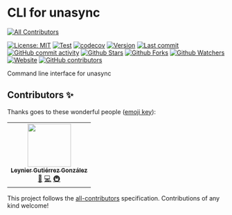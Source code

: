 # CLI for unasync
<!-- ALL-CONTRIBUTORS-BADGE:START - Do not remove or modify this section -->
[![All Contributors](https://img.shields.io/badge/all_contributors-1-orange.svg?style=flat-square)](#contributors-)
<!-- ALL-CONTRIBUTORS-BADGE:END -->

[![License: MIT](https://img.shields.io/badge/License-MIT-green.svg)](https://opensource.org/licenses/MIT)
[![Test](https://github.com/leynier/unasync-cli/workflows/CI/badge.svg)](https://github.com/leynier/unasync-cli/actions?query=workflow%3ACI)
[![codecov](https://codecov.io/gh/leynier/unasync-cli/branch/main/graph/badge.svg?token=Z1MEEL3EAB)](https://codecov.io/gh/leynier/unasync-cli)
[![Version](https://img.shields.io/pypi/v/unasync-cli?color=%2334D058&label=Version)](https://pypi.org/project/unasync-cli)
[![Last commit](https://img.shields.io/github/last-commit/leynier/unasync-cli.svg?style=flat)](https://github.com/leynier/unasync-cli/commits)
[![GitHub commit activity](https://img.shields.io/github/commit-activity/m/leynier/unasync-cli)](https://github.com/leynier/unasync-cli/commits)
[![Github Stars](https://img.shields.io/github/stars/leynier/unasync-cli?style=flat&logo=github)](https://github.com/leynier/unasync-cli/stargazers)
[![Github Forks](https://img.shields.io/github/forks/leynier/unasync-cli?style=flat&logo=github)](https://github.com/leynier/unasync-cli/network/members)
[![Github Watchers](https://img.shields.io/github/watchers/leynier/unasync-cli?style=flat&logo=github)](https://github.com/leynier/unasync-cli)
[![Website](https://img.shields.io/website?up_message=online&url=https%3A%2F%2Fleynier.github.io/unasync-cli)](https://leynier.github.io/unasync-cli)
[![GitHub contributors](https://img.shields.io/github/contributors/leynier/unasync-cli)](https://github.com/leynier/unasync-cli/graphs/contributors)

Command line interface for unasync

## Contributors ✨

Thanks goes to these wonderful people ([emoji key](https://allcontributors.org/docs/en/emoji-key)):

<!-- ALL-CONTRIBUTORS-LIST:START - Do not remove or modify this section -->
<!-- prettier-ignore-start -->
<!-- markdownlint-disable -->
<table>
  <tr>
    <td align="center"><a href="http://leynier.github.io"><img src="https://avatars.githubusercontent.com/u/36774373?v=4?s=100" width="100px;" alt=""/><br /><sub><b>Leynier Gutiérrez González</b></sub></a><br /><a href="#maintenance-leynier" title="Maintenance">🚧</a> <a href="https://github.com/leynier/unasync-cli/commits?author=leynier" title="Code">💻</a> <a href="#infra-leynier" title="Infrastructure (Hosting, Build-Tools, etc)">🚇</a></td>
  </tr>
</table>

<!-- markdownlint-restore -->
<!-- prettier-ignore-end -->

<!-- ALL-CONTRIBUTORS-LIST:END -->

This project follows the [all-contributors](https://github.com/all-contributors/all-contributors) specification. Contributions of any kind welcome!